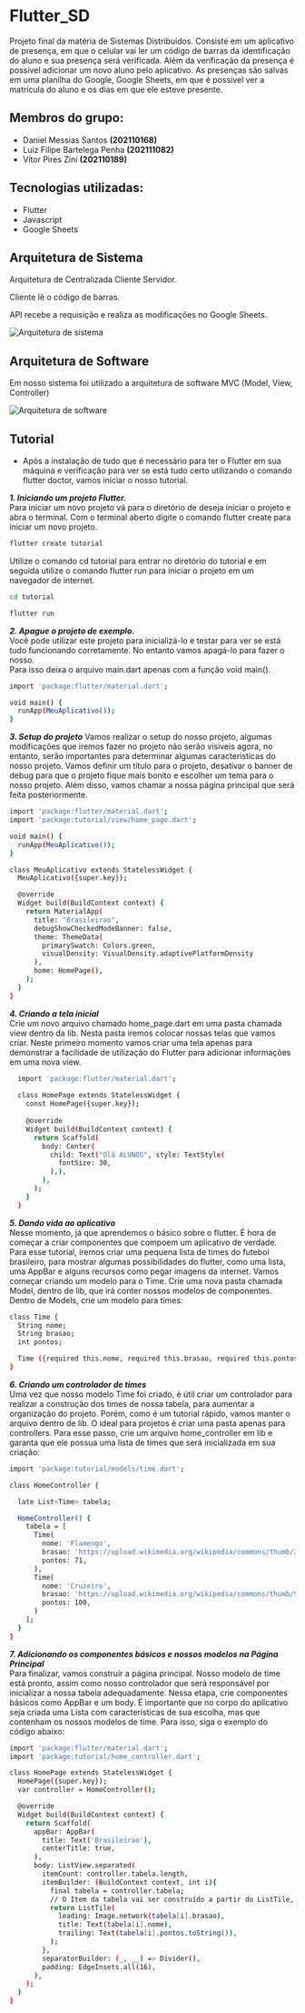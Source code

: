 # Flutter_SD
Projeto final da matéria de Sistemas Distribuidos.
Consiste em um aplicativo de presença, em que o celular vai ler um código de barras da identificação do aluno e sua presença será verificada. Além da verificação da presença é possível adicionar um novo aluno pelo aplicativo. As presenças são salvas em uma planilha do Google, Google Sheets, em que é possível ver a matrícula do aluno e os dias em que ele esteve presente.

## Membros do grupo:
- Daniel Messias Santos **(202110168)**
- Luiz Filipe Bartelega Penha **(202111082)**
- Vitor Pires Zini **(202110189)**

## Tecnologias utilizadas:
- Flutter
- Javascript
- Google Sheets

## Arquitetura de Sistema
  Arquitetura de Centralizada Cliente Servidor.

  Cliente lê o código de barras.

  API recebe a requisição e realiza as modificações no Google Sheets.
  
  ![Arquitetura de sistema](imagens-readme/arquiteturaSistemas.jpg)

## Arquitetura de Software
  Em nosso sistema foi utilizado a arquitetura de software MVC (Model, View, Controller)

  ![Arquitetura de software](imagens-readme/arquiteturaSoftware.png)

  ## Tutorial
  - Após a instalação de tudo que é necessário para ter o Flutter em sua máquina e verificação para ver se está tudo certo utilizando o comando flutter doctor, vamos iniciar o nosso tutorial.
    
  ***1. Iniciando um projeto Flutter.***  
    Para iniciar um novo projeto vá para o diretório de deseja iniciar o projeto e abra o terminal. Com o terminal aberto digite o comando flutter create para iniciar um novo projeto.

  ```sh
  flutter create tutorial
  ```

  Utilize o comando cd tutorial para entrar no diretório do tutorial e em seguida utilize o comando flutter run para iniciar o projeto em um navegador de internet.
  ```sh
  cd tutorial

  flutter run
  ```


    
  ***2. Apague o projeto de exemplo.***  
  Você pode utilizar este projeto para inicializá-lo e testar para ver se está tudo funcionando corretamente. No entanto vamos apagá-lo para fazer o nosso.  
  Para isso deixa o arquivo main.dart apenas com a função void main().

  ```sh
  import 'package:flutter/material.dart';

  void main() {
    runApp(MeuAplicativo());
  }
  ```
  
  
***3. Setup do projeto***
Vamos realizar o setup do nosso projeto, algumas modificações que iremos fazer no projeto não serão visíveis agora, no entanto, serão importantes para determinar algumas características do nosso projeto. Vamos definir um título para o projeto, desativar o banner de debug para que o projeto fique mais bonito e escolher um tema para o nosso projeto. Além disso, vamos chamar a nossa página principal que será feita posteriormente.

```sh
import 'package:flutter/material.dart';
import 'package:tutorial/view/home_page.dart';

void main() {
  runApp(MeuAplicativo());
}

class MeuAplicativo extends StatelessWidget {
  MeuAplicativo({super.key});

  @override
  Widget build(BuildContext context) {
    return MaterialApp(
      title: "Brasileirao",
      debugShowCheckedModeBanner: false,
      theme: ThemeData(
        primarySwatch: Colors.green,
        visualDensity: VisualDensity.adaptivePlatformDensity
      ),
      home: HomePage(),
    );
  }
}
```

 ***4. Criando a tela inicial***  
 Crie um novo arquivo chamado home_page.dart em uma pasta chamada view dentro da lib. Nesta pasta iremos colocar nossas telas que vamos criar. Neste primeiro momento vamos criar uma tela apenas para demonstrar a facilidade de utilização do Flutter para adicionar informações em uma nova view. 
```sh
  import 'package:flutter/material.dart';
  
  class HomePage extends StatelessWidget {
    const HomePage({super.key});
  
    @override
    Widget build(BuildContext context) {
      return Scaffold(
        body: Center(
          child: Text("Olá ALUNOS", style: TextStyle(
            fontSize: 30,
          ),), 
        ),
      );
    }
  }
  ```

  ***5. Dando vida ao aplicativo***  
  Nesse momento, já que aprendemos o básico sobre o flutter. É hora de começar a criar componentes que compoem um aplicativo de verdade. Para esse tutorial, iremos criar uma pequena lista de times do futebol brasileiro, para mostrar algumas possibilidades do flutter, como uma lista, uma AppBar e alguns recursos como pegar imagens da internet. Vamos começar criando um modelo para o Time. Crie uma nova pasta chamada Model, dentro de lib, que irá conter nossos modelos de componentes. Dentro de Models, crie um modelo para times:
  ```sh
  class Time {
    String nome;
    String brasao;
    int pontos;

    Time ({required this.nome, required this.brasao, required this.pontos});
  }
  ```

  ***6. Criando um controlador de times***  
  Uma vez que nosso modelo Time foi criado, é útil criar um controlador para realizar a construção dos times de nossa tabela, para aumentar a organização do projeto. Porém, como é um tutorial rápido, vamos manter o arquivo dentro de lib. O ideal para projetos é criar uma pasta apenas para controllers. Para esse passo, crie um arquivo home_controller em lib e garanta que ele possua uma lista de times que será inicializada em sua criação:
  ```sh
  import 'package:tutorial/models/time.dart';

  class HomeController {

    late List<Time> tabela;

    HomeController() {
      tabela = [
        Time(
          nome: 'Flamengo',
          brasao: 'https://upload.wikimedia.org/wikipedia/commons/thumb/2/2e/Flamengo_braz_logo.svg/1200px-Flamengo_braz_logo.svg.png',
          pontos: 71,
        ),
        Time(
          nome: 'Cruzeiro',
          brasao: 'https://upload.wikimedia.org/wikipedia/commons/thumb/9/90/Cruzeiro_Esporte_Clube_%28logo%29.svg/1200px-Cruzeiro_Esporte_Clube_%28logo%29.svg.png',
          pontos: 100,
        )
      ];
    }
  }
  ```
  ***7. Adicionando os componentes básicos e nossos modelos na Página Principal***  
  Para finalizar, vamos construir a página principal. Nosso modelo de time está pronto, assim como nosso controlador que será responsável por inicializar a nossa tabela adequadamente. Nessa etapa, crie componentes básicos como AppBar e um body. É importante que no corpo do aplicativo seja criada uma Lista com características de sua escolha, mas que contenham os nossos modelos de time. Para isso, siga o exemplo do código abaixo:
  ```sh
  import 'package:flutter/material.dart';
  import 'package:tutorial/home_controller.dart';

  class HomePage extends StatelessWidget {
    HomePage({super.key});
    var controller = HomeController();

    @override
    Widget build(BuildContext context) {
      return Scaffold(
        appBar: AppBar(
          title: Text('Brasileirao'),
          centerTitle: true,
        ),
        body: ListView.separated(
          itemCount: controller.tabela.length,
          itemBuilder: (BuildContext context, int i){
            final tabela = controller.tabela;
            // O Item da tabela vai ser construído a partir do ListTile, que é uma estrutura 
            return ListTile(
              leading: Image.network(tabela[i].brasao),
              title: Text(tabela[i].nome),
              trailing: Text(tabela[i].pontos.toString()),
            );
          }, 
          separatorBuilder: (_, __) => Divider(),
          padding: EdgeInsets.all(16),
        ),
      );
    }
  }
  ```
